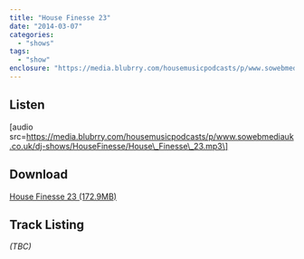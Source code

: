```yaml
---
title: "House Finesse 23"
date: "2014-03-07"
categories: 
  - "shows"
tags: 
  - "show"
enclosure: "https://media.blubrry.com/housemusicpodcasts/p/www.sowebmediauk.co.uk/dj-shows/HouseFinesse/House_Finesse_23.mp3 0 audio/mpeg "
---
```


## Listen

\[audio src=https://media.blubrry.com/housemusicpodcasts/p/www.sowebmediauk.co.uk/dj-shows/HouseFinesse/House\_Finesse\_23.mp3\]

## Download

[House Finesse 23 (172.9MB)](https://media.blubrry.com/housemusicpodcasts/p/www.sowebmediauk.co.uk/dj-shows/HouseFinesse/House_Finesse_23.mp3)

## Track Listing

_(TBC)_
